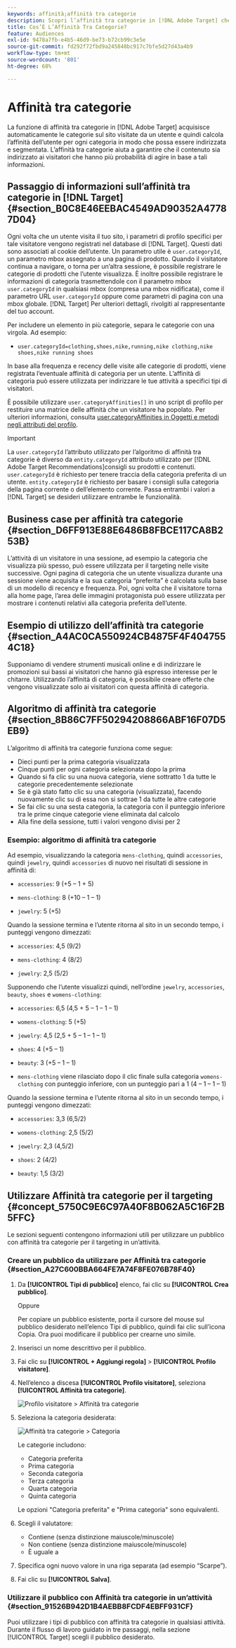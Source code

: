 ```yaml
---
keywords: affinità;affinità tra categorie
description: Scopri l’affinità tra categorie in [!DNL Adobe Target] che acquisisce automaticamente le categorie visitate da un utente e quindi calcola l’affinità dell’utente per la categoria in modo che possa essere indirizzata e segmentata.
title: Cos’È L’Affinità Tra Categorie?
feature: Audiences
exl-id: 9478a7fb-e4b5-46d9-be73-b72cb99c3e5e
source-git-commit: fd292f72fbd9a245848bc917c7bfe5d27d43a4b9
workflow-type: tm+mt
source-wordcount: '801'
ht-degree: 68%

---
```


# Affinità tra categorie

La funzione di affinità tra categorie in [!DNL Adobe Target] acquisisce automaticamente le categorie sul sito visitate da un utente e quindi calcola l’affinità dell’utente per ogni categoria in modo che possa essere indirizzata e segmentata. L’affinità tra categorie aiuta a garantire che il contenuto sia indirizzato ai visitatori che hanno più probabilità di agire in base a tali informazioni.

## Passaggio di informazioni sull’affinità tra categorie in [!DNL Target] {#section_B0C8E46EEBAC4549AD90352A47787D04}

Ogni volta che un utente visita il tuo sito, i parametri di profilo specifici per tale visitatore vengono registrati nel database di [!DNL Target]. Questi dati sono associati al cookie dell’utente. Un parametro utile è `user.categoryId`, un parametro mbox assegnato a una pagina di prodotto. Quando il visitatore continua a navigare, o torna per un’altra sessione, è possibile registrare le categorie di prodotti che l’utente visualizza. È inoltre possibile registrare le informazioni di categoria trasmettendole con il parametro mbox `user.categoryId` in qualsiasi mbox (compresa una mbox nidificata), come il parametro URL `user.categoryId` oppure come parametri di pagina con una mbox globale. [!DNL Target] Per ulteriori dettagli, rivolgiti al rappresentante del tuo account.

Per includere un elemento in più categorie, separa le categorie con una virgola. Ad esempio:

* `user.categoryId=clothing,shoes,nike,running,nike clothing,nike shoes,nike running shoes`

In base alla frequenza e recency delle visite alle categorie di prodotti, viene registrata l’eventuale affinità di categoria per un utente. L’affinità di categoria può essere utilizzata per indirizzare le tue attività a specifici tipi di visitatori.

È possibile utilizzare `user.categoryAffinities[]` in uno script di profilo per restituire una matrice delle affinità che un visitatore ha popolato. Per ulteriori informazioni, consulta [user.categoryAffinities in Oggetti e metodi negli attributi del profilo](/help/c-target/c-visitor-profile/profile-parameters.md#objects).

>[!IMPORTANT]
>
>La `user.categoryId` l’attributo utilizzato per l’algoritmo di affinità tra categorie è diverso da `entity.categoryId` attributo utilizzato per [!DNL Adobe Target Recommendations]consigli su prodotti e contenuti. `user.categoryId` è richiesto per tenere traccia della categoria preferita di un utente. `entity.categoryId` è richiesto per basare i consigli sulla categoria della pagina corrente o dell’elemento corrente. Passa entrambi i valori a [!DNL Target] se desideri utilizzare entrambe le funzionalità.

## Business case per affinità tra categorie {#section_D6FF913E88E6486B8FBCE117CA8B253B}

L’attività di un visitatore in una sessione, ad esempio la categoria che visualizza più spesso, può essere utilizzata per il targeting nelle visite successive. Ogni pagina di categoria che un utente visualizza durante una sessione viene acquisita e la sua categoria “preferita” è calcolata sulla base di un modello di recency e frequenza. Poi, ogni volta che il visitatore torna alla home page, l’area delle immagini protagonista può essere utilizzata per mostrare i contenuti relativi alla categoria preferita dell’utente.

## Esempio di utilizzo dell’affinità tra categorie {#section_A4AC0CA550924CB4875F4F4047554C18}

Supponiamo di vendere strumenti musicali online e di indirizzare le promozioni sui bassi ai visitatori che hanno già espresso interesse per le chitarre. Utilizzando l’affinità di categoria, è possibile creare offerte che vengono visualizzate solo ai visitatori con questa affinità di categoria.

## Algoritmo di affinità tra categorie {#section_8B86C7FF50294208866ABF16F07D5EB9}

L’algoritmo di affinità tra categorie funziona come segue:

* Dieci punti per la prima categoria visualizzata
* Cinque punti per ogni categoria selezionata dopo la prima
* Quando si fa clic su una nuova categoria, viene sottratto 1 da tutte le categorie precedentemente selezionate
* Se è già stato fatto clic su una categoria (visualizzata), facendo nuovamente clic su di essa non si sottrae 1 da tutte le altre categorie
* Se fai clic su una sesta categoria, la categoria con il punteggio inferiore tra le prime cinque categorie viene eliminata dal calcolo
* Alla fine della sessione, tutti i valori vengono divisi per 2

### Esempio: algoritmo di affinità tra categorie

Ad esempio, visualizzando la categoria `mens-clothing`, quindi `accessories`, quindi `jewelry`, quindi `accessories` di nuovo nei risultati di sessione in affinità di:

* `accessories`: 9 (+5 – 1 + 5)

* `mens-clothing`: 8 (+10 – 1 – 1)

* `jewelry`: 5 (+5)

Quando la sessione termina e l’utente ritorna al sito in un secondo tempo, i punteggi vengono dimezzati:

* `accessories`: 4,5 (9/2)

* `mens-clothing`: 4 (8/2)

* `jewelry`: 2,5 (5/2)

Supponendo che l’utente visualizzi quindi, nell’ordine `jewelry`, `accessories`, `beauty`, `shoes` e `womens-clothing`:

* `accessories`: 6,5 (4,5 + 5 – 1 – 1 – 1)

* `womens-clothing`: 5 (+5)

* `jewelry`: 4,5 (2,5 + 5 – 1 – 1 – 1)

* `shoes`: 4 (+5 – 1)

* `beauty`: 3 (+5 – 1 – 1)

* `mens-clothing` viene rilasciato dopo il clic finale sulla categoria `womens-clothing` con punteggio inferiore, con un punteggio pari a 1 (4 – 1 – 1 – 1)

Quando la sessione termina e l’utente ritorna al sito in un secondo tempo, i punteggi vengono dimezzati:

* `accessories`: 3,3 (6,5/2)

* `womens-clothing`: 2,5 (5/2)

* `jewelry`: 2,3 (4,5/2)

* `shoes`: 2 (4/2)

* `beauty`: 1,5 (3/2)

## Utilizzare Affinità tra categorie per il targeting {#concept_5750C9E6C97A40F8B062A5C16F2B5FFC}

Le sezioni seguenti contengono informazioni utili per utilizzare un pubblico con affinità tra categorie per il targeting in un’attività.

### Creare un pubblico da utilizzare per Affinità tra categorie {#section_A27C600BBA664FE7A74F8FE076B78F40}

1. Da **[!UICONTROL Tipi di pubblico]** elenco, fai clic su **[!UICONTROL Crea pubblico]**.

   Oppure

   Per copiare un pubblico esistente, porta il cursore del mouse sul pubblico desiderato nellʼelenco Tipi di pubblico, quindi fai clic sullʼicona Copia. Ora puoi modificare il pubblico per crearne uno simile.

1. Inserisci un nome descrittivo per il pubblico.
1. Fai clic su **[!UICONTROL + Aggiungi regola]** > **[!UICONTROL Profilo visitatore]**.
1. Nellʼelenco a discesa **[!UICONTROL Profilo visitatore]**, seleziona **[!UICONTROL Affinità tra categorie]**.

   ![Profilo visitatore > Affinità tra categorie](assets/affinity.png)

1. Seleziona la categoria desiderata:

   ![Affinità tra categorie > Categoria](assets/affinity-category.png)

   Le categorie includono:

   * Categoria preferita
   * Prima categoria
   * Seconda categoria
   * Terza categoria
   * Quarta categoria
   * Quinta categoria

   Le opzioni &quot;Categoria preferita&quot; e &quot;Prima categoria&quot; sono equivalenti.

1. Scegli il valutatore:

   * Contiene (senza distinzione maiuscole/minuscole)
   * Non contiene (senza distinzione maiuscole/minuscole)
   * È uguale a

1. Specifica ogni nuovo valore in una riga separata (ad esempio “Scarpe”).
1. Fai clic su **[!UICONTROL Salva]**.

### Utilizzare il pubblico con Affinità tra categorie in unʼattività {#section_91526B942D1B4AEBB8FCDF4EBFF931CF}

Puoi utilizzare i tipi di pubblico con affinità tra categorie in qualsiasi attività. Durante il flusso di lavoro guidato in tre passaggi, nella sezione [!UICONTROL Target] scegli il pubblico desiderato.
